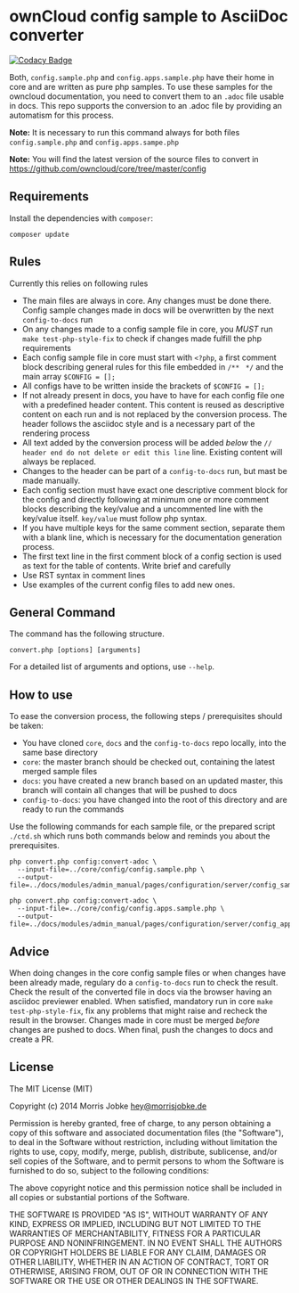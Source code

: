# ownCloud config sample to AsciiDoc converter

[![Codacy Badge](https://api.codacy.com/project/badge/Grade/c5e375e4b4af47238dcb8fc234960da4)](https://www.codacy.com/app/settermjd/ownCloud-config-converter?utm_source=github.com&amp;utm_medium=referral&amp;utm_content=settermjd/ownCloud-config-converter&amp;utm_campaign=Badge_Grade)

Both, `config.sample.php` and `config.apps.sample.php` have their home in core and are written as pure php samples. To use these samples for the owncloud documentation, you need to convert them to an `.adoc` file usable in docs. This repo supports the conversion to an .adoc file by providing an automatism for this  process. 

**Note:** It is necessary to run this command always for both files `config.sample.php` and `config.apps.sampe.php`

**Note:** You will find the latest version of the source files to convert in https://github.com/owncloud/core/tree/master/config 

## Requirements

Install the dependencies with `composer`:

	composer update

## Rules

Currently this relies on following rules

 * The main files are always in core. Any changes must be done there. Config sample changes made in docs will be overwritten by the next `config-to-docs` run
 * On any changes made to a config sample file in core, you *MUST* run `make test-php-style-fix` to check if changes made fulfill the php requirements 
 * Each config sample file in core must start with `<?php`, a first comment block describing general rules for this file embedded in `/**` ` */` and the main array `$CONFIG = [];`
 * All configs have to be written inside the brackets of `$CONFIG = [];`
 * If not already present in docs, you have to have for each config file one with a predefined header content. This content is reused as descriptive content on each run and is not replaced by the conversion process. The header follows the asciidoc style and is a necessary part of the rendering process
 * All text added by the conversion process will be added *below* the `// header end do not delete or edit this line` line. Existing content will always be replaced.
 * Changes to the header can be part of a `config-to-docs` run, but mast be made manually.
 * Each config section must have exact one descriptive comment block for the config and directly following at minimum one or more comment blocks describing the key/value and a uncommented line with the key/value itself. `key/value` must follow php syntax.
 * If you have multiple keys for the same comment section, separate them with a blank line, which is necessary for the documentation generation process.
 * The first text line in the first comment block of a config section is used as text for the table of contents. Write brief and carefully
 * Use RST syntax in comment lines
 * Use examples of the current config files to add new ones.

## General Command

The command has the following structure.

```
convert.php [options] [arguments]
```

For a detailed list of arguments and options, use `--help`.

## How to use

To ease the conversion process, the following steps / prerequisites should be taken:

 * You have cloned `core`, `docs` and the `config-to-docs` repo locally, into the same base directory
 * `core`: the master branch should be checked out, containing the latest merged sample files
 * `docs`: you have created a new branch based on an updated master, this branch will contain all changes that will be pushed to docs
 * `config-to-docs`: you have changed into the root of this directory and are ready to run the commands

Use the following commands for each sample file, or the prepared script `./ctd.sh` which runs both commands below and reminds you about the prerequisites.

```
php convert.php config:convert-adoc \
  --input-file=../core/config/config.sample.php \
  --output-file=../docs/modules/admin_manual/pages/configuration/server/config_sample_php_parameters.adoc

php convert.php config:convert-adoc \
  --input-file=../core/config/config.apps.sample.php \
  --output-file=../docs/modules/admin_manual/pages/configuration/server/config_apps_sample_php_parameters.adoc
```

## Advice

When doing changes in the core config sample files or when changes have been already made, regulary do a `config-to-docs` run to check the result. Check the result of the converted file in docs via the browser having an asciidoc previewer enabled. When satisfied, mandatory run in core `make test-php-style-fix`, fix any problems that might raise and recheck the result in the browser. Changes made in core must be merged *before* changes are pushed to docs. When final, push the changes to docs and create a PR.

## License

The MIT License (MIT)

Copyright (c) 2014 Morris Jobke <hey@morrisjobke.de>

Permission is hereby granted, free of charge, to any person obtaining a copy
of this software and associated documentation files (the "Software"), to deal
in the Software without restriction, including without limitation the rights
to use, copy, modify, merge, publish, distribute, sublicense, and/or sell
copies of the Software, and to permit persons to whom the Software is
furnished to do so, subject to the following conditions:

The above copyright notice and this permission notice shall be included in all
copies or substantial portions of the Software.

THE SOFTWARE IS PROVIDED "AS IS", WITHOUT WARRANTY OF ANY KIND, EXPRESS OR
IMPLIED, INCLUDING BUT NOT LIMITED TO THE WARRANTIES OF MERCHANTABILITY,
FITNESS FOR A PARTICULAR PURPOSE AND NONINFRINGEMENT. IN NO EVENT SHALL THE
AUTHORS OR COPYRIGHT HOLDERS BE LIABLE FOR ANY CLAIM, DAMAGES OR OTHER
LIABILITY, WHETHER IN AN ACTION OF CONTRACT, TORT OR OTHERWISE, ARISING FROM,
OUT OF OR IN CONNECTION WITH THE SOFTWARE OR THE USE OR OTHER DEALINGS IN THE
SOFTWARE.
